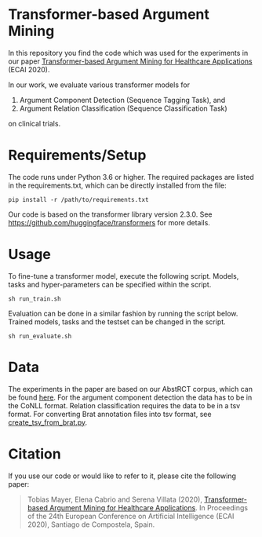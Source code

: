 # Transformer-based Argument Mining

In this repository you find the code which was used for the experiments in our paper [Transformer-based Argument Mining for Healthcare Applications](https://hal.archives-ouvertes.fr/hal-02879293/document) (ECAI 2020).

In our work, we evaluate various transformer models for 
1) Argument Component Detection (Sequence Tagging Task), and
2) Argument Relation Classification (Sequence Classification Task)

on clinical trials.

# Requirements/Setup
The code runs under Python 3.6 or higher. The required packages are listed in the requirements.txt, which can be directly installed from the file:

```
pip install -r /path/to/requirements.txt
```

Our code is based on the transformer library version 2.3.0. See https://github.com/huggingface/transformers for more details.


# Usage

To fine-tune a transformer model, execute the following script. Models, tasks and hyper-parameters can be specified within the script.

```
sh run_train.sh
```



Evaluation can be done in a similar fashion by running the script below. Trained models, tasks and the testset can be changed in the script. 

```
sh run_evaluate.sh
```


# Data
The experiments in the paper are based on our AbstRCT corpus, which can be found [here](https://gitlab.com/tomaye/abstrct).
For the argument component detection the data has to be in the CoNLL format.
Relation classification requires the data to be in a tsv format. For converting Brat annotation files into tsv format, see [create_tsv_from_brat.py](/preprocessing/create_tsv_from_brat.py). 
 
 # Citation
If you use our code or would like to refer to it, please cite the following paper: 
>Tobias Mayer, Elena Cabrio and Serena Villata (2020),
[Transformer-based Argument Mining for Healthcare Applications](https://hal.archives-ouvertes.fr/hal-02879293/document).
In Proceedings of the 24th European Conference on Artificial Intelligence (ECAI 2020), Santiago de Compostela, Spain.
